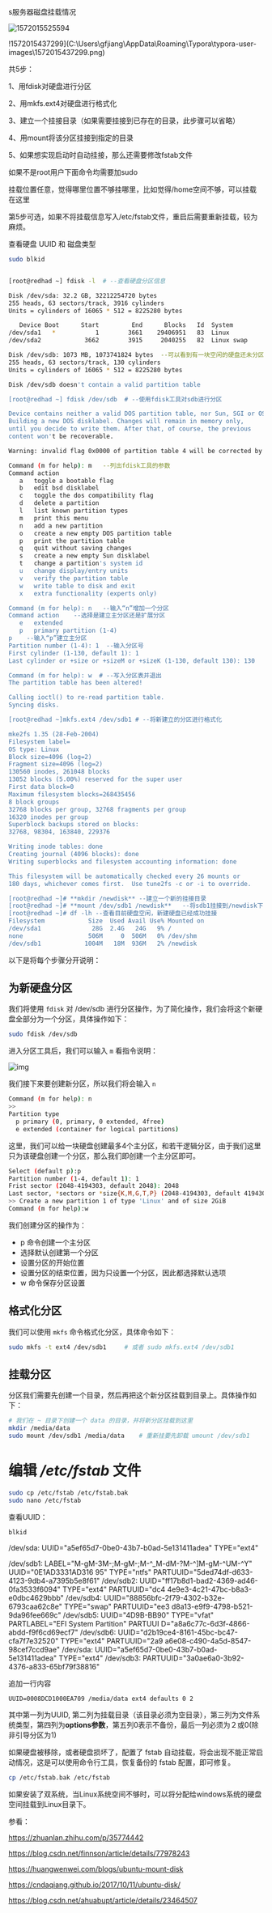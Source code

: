 s服务器磁盘挂载情况

![1572015525594](C:\Users\gfjiang\AppData\Roaming\Typora\typora-user-images\1572015525594.png)

!1572015437299](C:\Users\gfjiang\AppData\Roaming\Typora\typora-user-images\1572015437299.png)

共5步：

1、用fdisk对硬盘进行分区 

2、用mkfs.ext4对硬盘进行格式化 

3、建立一个挂接目录（如果需要挂接到已存在的目录，此步骤可以省略） 

4、用mount将该分区挂接到指定的目录 

5、如果想实现启动时自动挂接，那么还需要修改fstab文件   



如果不是root用户下面命令均需要加sudo

挂载位置任意，觉得哪里位置不够挂哪里，比如觉得/home空间不够，可以挂载在这里

第5步可选，如果不将挂载信息写入/etc/fstab文件，重启后需要重新挂载，较为麻烦。

查看硬盘 UUID 和 磁盘类型

```bash
sudo blkid
```


```bash

[root@redhad ~] fdisk -l  # --查看硬盘分区信息  

Disk /dev/sda: 32.2 GB, 32212254720 bytes  
255 heads, 63 sectors/track, 3916 cylinders  
Units = cylinders of 16065 * 512 = 8225280 bytes  

   Device Boot      Start         End      Blocks   Id  System  
/dev/sda1   *           1        3661    29406951   83  Linux  
/dev/sda2            3662        3915     2040255   82  Linux swap  

Disk /dev/sdb: 1073 MB, 1073741824 bytes  --可以看到有一块空闲的硬盘还未分区  
255 heads, 63 sectors/track, 130 cylinders  
Units = cylinders of 16065 * 512 = 8225280 bytes  

Disk /dev/sdb doesn't contain a valid partition table    

[root@redhad ~] fdisk /dev/sdb  # --使用fdisk工具对sdb进行分区  

Device contains neither a valid DOS partition table, nor Sun, SGI or OSF disklabel  
Building a new DOS disklabel. Changes will remain in memory only,  
until you decide to write them. After that, of course, the previous  
content won't be recoverable.  

Warning: invalid flag 0x0000 of partition table 4 will be corrected by w(rite)  

Command (m for help): m   --列出fdisk工具的参数  
Command action  
   a   toggle a bootable flag  
   b   edit bsd disklabel  
   c   toggle the dos compatibility flag  
   d   delete a partition  
   l   list known partition types  
   m   print this menu  
   n   add a new partition  
   o   create a new empty DOS partition table  
   p   print the partition table  
   q   quit without saving changes  
   s   create a new empty Sun disklabel  
   t   change a partition's system id  
   u   change display/entry units  
   v   verify the partition table  
   w   write table to disk and exit  
   x   extra functionality (experts only)  

Command (m for help): n   --输入“n”增加一个分区  
Command action    --选择是建立主分区还是扩展分区  
   e   extended  
   p   primary partition (1-4)  
p    --输入“p”建立主分区  
Partition number (1-4): 1  --输入分区号  
First cylinder (1-130, default 1): 1  
Last cylinder or +size or +sizeM or +sizeK (1-130, default 130): 130  

Command (m for help): w  # --写入分区表并退出  
The partition table has been altered!  

Calling ioctl() to re-read partition table.  
Syncing disks.    

[root@redhad ~]mkfs.ext4 /dev/sdb1 # --将新建立的分区进行格式化  

mke2fs 1.35 (28-Feb-2004)  
Filesystem label=  
OS type: Linux  
Block size=4096 (log=2)  
Fragment size=4096 (log=2)  
130560 inodes, 261048 blocks  
13052 blocks (5.00%) reserved for the super user  
First data block=0  
Maximum filesystem blocks=268435456  
8 block groups  
32768 blocks per group, 32768 fragments per group  
16320 inodes per group  
Superblock backups stored on blocks:   
32768, 98304, 163840, 229376  

Writing inode tables: done                              
Creating journal (4096 blocks): done  
Writing superblocks and filesystem accounting information: done  

This filesystem will be automatically checked every 26 mounts or  
180 days, whichever comes first.  Use tune2fs -c or -i to override.  

[root@redhad ~]# **mkdir /newdisk** --建立一个新的挂接目录  
[root@redhad ~]# **mount /dev/sdb1 /newdisk**   --将sdb1挂接到/newdisk下  
[root@redhad ~]# df -lh --查看目前硬盘空闲，新建硬盘已经成功挂接  
Filesystem            Size  Used Avail Use% Mounted on  
/dev/sda1              28G  2.4G   24G   9% /  
none                  506M     0  506M   0% /dev/shm  
/dev/sdb1            1004M   18M  936M   2% /newdisk  

```



以下是将每个步骤分开说明：

## 为新硬盘分区

我们将使用 `fdisk` 对 /dev/sdb 进行分区操作，为了简化操作，我们会将这个新硬盘全部分为一个分区，具体操作如下：

```bash
sudo fdisk /dev/sdb
```

进入分区工具后，我们可以输入 `m` 看指令说明：

![img](https://pic3.zhimg.com/80/v2-e407a7035faa63b7356f32c6ad9770ee_hd.jpg)

我们接下来要创建新分区，所以我们将会输入 `n`

```bash
Command (m for help): n
>> 
Partition type
  p primary (0, primary, 0 extended, 4free)
  e extended (container for logical partitions)
```

这里，我们可以给一块硬盘创建最多4个主分区，和若干逻辑分区，由于我们这里只为该硬盘创建一个分区，那么我们即创建一个主分区即可。

```bash
Select (default p):p
Partition number (1-4, default 1): 1
Frist sector (2048-4194303, default 2048): 2048
Last sector, *sectors or *size{K,M,G,T,P} (2048-4194303, default 4194303): 4194303
>> Create a new partition 1 of type 'Linux' and of size 2GiB
Command (m for help):w
```

我们创建分区的操作为：
- p 命令创建一个主分区
- 选择默认创建第一个分区
- 设置分区的开始位置
- 设置分区的结束位置，因为只设置一个分区，因此都选择默认选项
- w 命令保存分区设置



## 格式化分区

我们可以使用 `mkfs` 命令格式化分区，具体命令如下：

```bash
sudo mkfs -t ext4 /dev/sdb1		# 或者 sudo mkfs.ext4 /dev/sdb1
```



## 挂载分区

分区我们需要先创建一个目录，然后再把这个新分区挂载到目录上。具体操作如下：

```bash
# 我们在 ~ 目录下创建一个 data 的目录，并将新分区挂载到这里
mkdir /media/data
sudo mount /dev/sdb1 /media/data	# 重新挂要先卸载 umount /dev/sdb1
```



# 编辑 */etc/fstab* 文件

```bash
sudo cp /etc/fstab /etc/fstab.bak
sudo nano /etc/fstab
```

查看UUID：

```bash
blkid
```

/dev/sda: UUID="a5ef65d7-0be0-43b7-b0ad-5e131411adea" TYPE="ext4"

/dev/sdb1: LABEL="M-gM-3M-;M-gM-;M-^_M-dM-?M-^]M-gM-^UM-^Y" UUID="0E1AD3331AD316                                                                                                                                                             95" TYPE="ntfs" PARTUUID="5ded74df-d633-4123-9db4-a7395b5e8f61"
/dev/sdb2: UUID="ff17b8d1-bad2-4369-ad46-0fa3533f6094" TYPE="ext4" PARTUUID="dc4                                                                                                                                                             4e9e3-4c21-47bc-b8a3-e0dbc4629bbb"
/dev/sdb4: UUID="88856bfc-2f79-4302-b32e-6793caa62c8e" TYPE="swap" PARTUUID="ee3                                                                                                                                                             d8a13-e9f9-4798-b521-9da96fee669c"
/dev/sdb5: UUID="4D9B-BB90" TYPE="vfat" PARTLABEL="EFI System Partition" PARTUUI                                                                                                                                                             D="a8a6c77c-6d3f-4866-abdd-f9f6cd69ecf7"
/dev/sdb6: UUID="d2b19ce4-8161-45bc-bc47-cfa7f7e32520" TYPE="ext4" PARTUUID="2a9                                                                                                                                                             a6e08-c490-4a5d-8547-98cef7ccd9ae"
/dev/sda: UUID="a5ef65d7-0be0-43b7-b0ad-5e131411adea" TYPE="ext4"
/dev/sdb3: PARTUUID="3a0ae6a0-3b92-4376-a833-65bf79f38816"

追加一行内容

```text
UUID=0008DCD1000EA709 /media/data ext4 defaults 0 2
```

其中第一列为UUID, 第二列为挂载目录（该目录必须为空目录），第三列为文件系统类型，第四列为**options参数**，第五列0表示不备份，最后一列必须为２或0(除非引导分区为1)

如果硬盘被移除，或者硬盘损坏了，配置了 fstab 自动挂载，将会出现不能正常启动情况，这是可以使用命令行工具，恢复备份的 fstab 配置，即可修复。

```bash
cp /etc/fstab.bak /etc/fstab
```



如果安装了双系统，当Linux系统空间不够时，可以将分配给windows系统的硬盘空间挂载到Linux目录下。



参看：

https://zhuanlan.zhihu.com/p/35774442

https://blog.csdn.net/finnson/article/details/77978243

https://huangwenwei.com/blogs/ubuntu-mount-disk

https://cndaqiang.github.io/2017/10/11/ubuntu-disk/

https://blog.csdn.net/ahuabupt/article/details/23464507